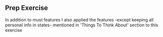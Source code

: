 ## Prep Exercise

In addition to must features I also applied the features -except keeping all personal info in states- mentioned in  'Things To Think About' section  to this exercise
